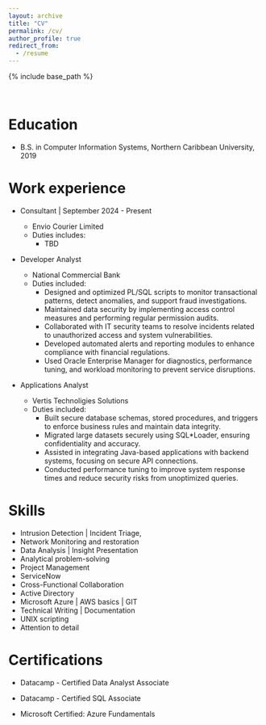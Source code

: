 ```yaml
---
layout: archive
title: "CV"
permalink: /cv/
author_profile: true
redirect_from:
  - /resume
---
```


{% include base_path %}

<br>

Education
======

* B.S. in Computer Information Systems, Northern Caribbean University, 2019

Work experience
======

* Consultant | September 2024 - Present
  * Envio Courier Limited
  * Duties includes: 
    * TBD

* Developer Analyst
  * National Commercial Bank
  * Duties included: 
    * Designed and optimized PL/SQL scripts to monitor transactional patterns, detect anomalies, and support fraud investigations.
    * Maintained data security by implementing access control measures and performing regular permission audits.
    * Collaborated with IT security teams to resolve incidents related to unauthorized access and system vulnerabilities.
    * Developed automated alerts and reporting modules to enhance compliance with financial regulations.
    * Used Oracle Enterprise Manager for diagnostics, performance tuning, and workload monitoring to prevent service disruptions.


* Applications Analyst
  * Vertis Technoligies Solutions
  * Duties included: 
    * Built secure database schemas, stored procedures, and triggers to enforce business rules and maintain data integrity.
    * Migrated large datasets securely using SQL*Loader, ensuring confidentiality and accuracy.
    * Assisted in integrating Java-based applications with backend systems, focusing on secure API connections.
    * Conducted performance tuning to improve system response times and reduce security risks from unoptimized queries.
  
Skills
======

* Intrusion Detection | Incident Triage,
* Network Monitoring and restoration
* Data Analysis | Insight Presentation
* Analytical problem-solving
* Project Management
* ServiceNow	
* Cross-Functional Collaboration
* Active Directory
* Microsoft Azure | AWS basics | GIT
* Technical Writing | Documentation
* UNIX scripting
* Attention to detail

Certifications
======
* Datacamp - Certified Data Analyst Associate

* Datacamp - Certified SQL Associate
    
* Microsoft Certified: Azure Fundamentals
